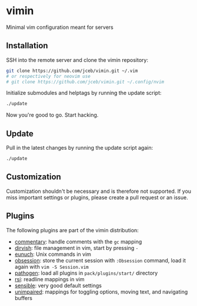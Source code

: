 # vimin
Minimal vim configuration meant for servers

## Installation

SSH into the remote server and clone the vimin repository:

```bash
git clone https://github.com/jceb/vimin.git ~/.vim
# or respectively for neovim use
# git clone https://github.com/jceb/vimin.git ~/.config/nvim
```

Initialize submodules and helptags by running the update script:

```bash
./update
```

Now you're good to go.  Start hacking.

## Update

Pull in the latest changes by running the update script again:

```bash
./update
```

## Customization

Customization shouldn't be necessary and is therefore not supported.  If you
miss important settings or plugins, please create a pull request or an issue.

## Plugins

The following plugins are part of the vimin distribution:

- [commentary](https://github.com/tpope/vim-commentary): handle comments with
  the `gc` mapping
- [dirvish](https://github.com/tpope/vim-unimpaired): file management in vim,
  start by pressing `-`
- [eunuch](https://github.com/tpope/vim-eunuch): Unix commands in vim
- [obsession](https://github.com/tpope/vim-obsession): store the current session
  with `:Obsession` command, load it again with `vim -S Session.vim`
- [pathogen](https://github.com/tpope/vim-pathogen): load all plugins in
  `pack/plugins/start/` directory
- [rsi](https://github.com/tpope/vim-rsi): readline mappings in vim
- [sensible](https://github.com/tpope/vim-sensible): very good default settings
- [unimpaired](https://github.com/tpope/vim-unimpaired): mappings for toggling
  options, moving text, and navigating buffers
